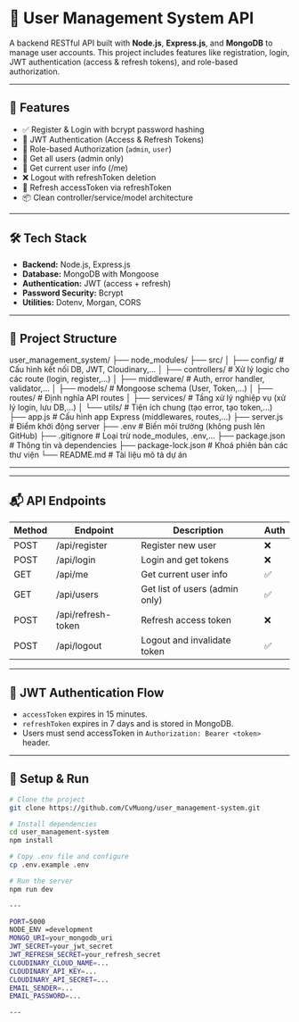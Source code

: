 # 👤 User Management System API

A backend RESTful API built with **Node.js**, **Express.js**, and **MongoDB** to manage user accounts. This project includes features like registration, login, JWT authentication (access & refresh tokens), and role-based authorization.

---

## 🚀 Features

- ✅ Register & Login with bcrypt password hashing
- 🔐 JWT Authentication (Access & Refresh Tokens)
- 🧾 Role-based Authorization (`admin`, `user`)
- 👤 Get all users (admin only)
- 🧾 Get current user info (/me)
- ❌ Logout with refreshToken deletion
- 🔄 Refresh accessToken via refreshToken
- 📦 Clean controller/service/model architecture

---

## 🛠️ Tech Stack

- **Backend:** Node.js, Express.js
- **Database:** MongoDB with Mongoose
- **Authentication:** JWT (access + refresh)
- **Password Security:** Bcrypt
- **Utilities:** Dotenv, Morgan, CORS

---

## 📂 Project Structure

user_management_system/
├── node_modules/
├── src/
│   ├── config/         # Cấu hình kết nối DB, JWT, Cloudinary,...
│   ├── controllers/    # Xử lý logic cho các route (login, register,...)
│   ├── middleware/     # Auth, error handler, validator,...
│   ├── models/         # Mongoose schema (User, Token,...)
│   ├── routes/         # Định nghĩa API routes
│   ├── services/       # Tầng xử lý nghiệp vụ (xử lý login, lưu DB,...)
│   └── utils/          # Tiện ích chung (tạo error, tạo token,...)
├── app.js              # Cấu hình app Express (middlewares, routes,...)
├── server.js           # Điểm khởi động server
├── .env                # Biến môi trường (không push lên GitHub)
├── .gitignore          # Loại trừ node_modules, .env,...
├── package.json        # Thông tin và dependencies
├── package-lock.json   # Khoá phiên bản các thư viện
└── README.md           # Tài liệu mô tả dự án

---


---

## 📬 API Endpoints

| Method | Endpoint             | Description                     | Auth |
|--------|----------------------|----------------------------------|------|
| POST   | /api/register        | Register new user                | ❌   |
| POST   | /api/login           | Login and get tokens             | ❌   |
| GET    | /api/me              | Get current user info            | ✅   |
| GET    | /api/users           | Get list of users (admin only)   | ✅   |
| POST   | /api/refresh-token   | Refresh access token             | ❌   |
| POST   | /api/logout          | Logout and invalidate token      | ✅   |

---

## 🔐 JWT Authentication Flow

- `accessToken` expires in 15 minutes.
- `refreshToken` expires in 7 days and is stored in MongoDB.
- Users must send accessToken in `Authorization: Bearer <token>` header.

---

## 🧪 Setup & Run

```bash
# Clone the project
git clone https://github.com/CvMuong/user_management-system.git

# Install dependencies
cd user_management-system
npm install

# Copy .env file and configure
cp .env.example .env

# Run the server
npm run dev

--- 

PORT=5000
NODE_ENV =development
MONGO_URI=your_mongodb_uri
JWT_SECRET=your_jwt_secret
JWT_REFRESH_SECRET=your_refresh_secret
CLOUDINARY_CLOUD_NAME=...
CLOUDINARY_API_KEY=...
CLOUDINARY_API_SECRET=...
EMAIL_SENDER=...
EMAIL_PASSWORD=...

--- 



